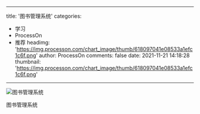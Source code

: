 
---
title: '图书管理系统'
categories: 
 - 学习
 - ProcessOn
 - 推荐
headimg: 'https://img.processon.com/chart_image/thumb/618097041e08533a1efc1c6f.png'
author: ProcessOn
comments: false
date: 2021-11-21 14:18:28
thumbnail: 'https://img.processon.com/chart_image/thumb/618097041e08533a1efc1c6f.png'
---

<div>   
<img class="thumb" alt="图书管理系统" src="https://img.processon.com/chart_image/thumb/618097041e08533a1efc1c6f.png" referrerpolicy="no-referrer">
<p>图书管理系统</p>  
</div>
            